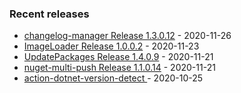 <!-- ### Hi there 👋 -->

### Recent releases
<!-- recent_releases starts -->
* [changelog-manager Release 1.3.0.12](https://github.com/credfeto/changelog-manager/releases/tag/v1.3.0.12) - 2020-11-26
* [ImageLoader Release 1.0.0.2](https://github.com/credfeto/ImageLoader/releases/tag/v1.0.0.2) - 2020-11-23
* [UpdatePackages Release 1.4.0.9](https://github.com/credfeto/UpdatePackages/releases/tag/v1.4.0.9) - 2020-11-21
* [nuget-multi-push Release 1.1.0.14](https://github.com/credfeto/nuget-multi-push/releases/tag/v1.1.0.14) - 2020-11-21
* [action-dotnet-version-detect ](https://github.com/credfeto/action-dotnet-version-detect/releases/tag/v1.1.1) - 2020-10-25
<!-- recent_releases ends -->


<!--
**credfeto/credfeto** is a ✨ _special_ ✨ repository because its `README.md` (this file) appears on your GitHub profile.

Here are some ideas to get you started:

- 🔭 I’m currently working on ...
- 🌱 I’m currently learning ...
- 👯 I’m looking to collaborate on ...
- 🤔 I’m looking for help with ...
- 💬 Ask me about ...
- 📫 How to reach me: ...
- 😄 Pronouns: ...
- ⚡ Fun fact: ...
-->

